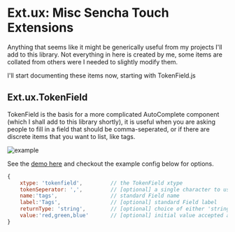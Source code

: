 
Ext.ux: Misc Sencha Touch Extensions
====================================

Anything that seems like it might be generically useful from my projects I'll add to this library. Not everything in here is created by me, some items are collated from others were I needed to slightly modify them.

I'll start documenting these items now, starting with TokenField.js

Ext.ux.TokenField
-----------------

TokenField is the basis for a more complicated AutoComplete component (which I shall add to this library shortly), it is useful when you are asking people to fill in a field that should be comma-seperated, or if there are discrete items that you want to list, like tags.

![example](http://dl.dropbox.com/u/22519236/Screenshots/0u.png)

See the [demo here](http://chrisfarms.github.com/Ext.ux/examples/TokenField.html) and checkout the example config below for options.

```javascript
{
    xtype: 'tokenfield',         // the TokenField xtype
    tokenSeperator: ',',         // [optional] a single character to use as the delimiter 
    name:'tags',                 // standard Field name
    label:'Tags',                // [optional] standard Field label
    returnType: 'string',        // [optional] choice of either 'string' or 'array' return-type default is 'array'
    value:'red,green,blue'       // [optional] initial value accepted as csv-string or Array
}
````


